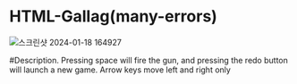 # HTML-Gallag(many-errors)
![스크린샷 2024-01-18 164927](https://github.com/dldbfla/HTML-Gallag-many-errors-/assets/89433437/39116049-f58e-4414-a6fa-e678e4e1ab4b)

#Description. 
Pressing space will fire the gun, and pressing the redo button will launch a new game. 
Arrow keys move left and right only
